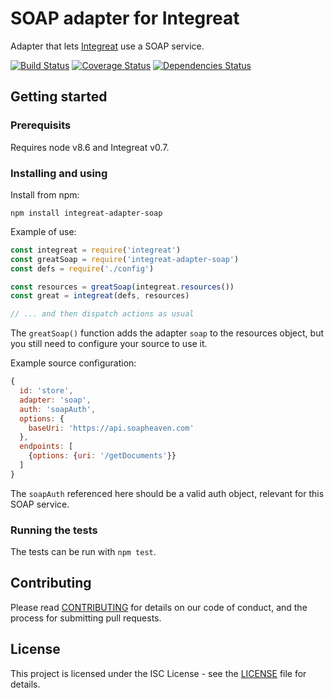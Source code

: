 # SOAP adapter for Integreat

Adapter that lets
[Integreat](https://github.com/integreat-io/integreat) use a SOAP service.

[![Build Status](https://travis-ci.org/integreat-io/integreat-adapter-soap.svg?branch=master)](https://travis-ci.org/integreat-io/integreat-adapter-soap)
[![Coverage Status](https://coveralls.io/repos/github/integreat-io/integreat-adapter-soap/badge.svg?branch=master)](https://coveralls.io/github/integreat-io/integreat-adapter-soap?branch=master)
[![Dependencies Status](https://tidelift.com/badges/github/integreat-io/integreat-adapter-soap?style=flat)](https://tidelift.com/repo/github/integreat-io/integreat-adapter-soap)

## Getting started

### Prerequisits

Requires node v8.6 and Integreat v0.7.

### Installing and using

Install from npm:

```
npm install integreat-adapter-soap
```

Example of use:
```javascript
const integreat = require('integreat')
const greatSoap = require('integreat-adapter-soap')
const defs = require('./config')

const resources = greatSoap(integreat.resources())
const great = integreat(defs, resources)

// ... and then dispatch actions as usual
```

The `greatSoap()` function adds the adapter `soap` to the resources object, but
you still need to configure your source to use it.

Example source configuration:

```javascript
{
  id: 'store',
  adapter: 'soap',
  auth: 'soapAuth',
  options: {
    baseUri: 'https://api.soapheaven.com'
  },
  endpoints: [
    {options: {uri: '/getDocuments'}}
  ]
}
```

The `soapAuth` referenced here should be a valid auth object, relevant for this
SOAP service.

### Running the tests

The tests can be run with `npm test`.

## Contributing

Please read
[CONTRIBUTING](https://github.com/integreat-io/integreat-adapter-soap/blob/master/CONTRIBUTING.md)
for details on our code of conduct, and the process for submitting pull
requests.

## License

This project is licensed under the ISC License - see the
[LICENSE](https://github.com/integreat-io/integreat-adapter-soap/blob/master/LICENSE)
file for details.
